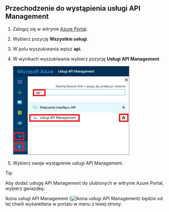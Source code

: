 ## <a name="go-to-your-api-management-instance"></a>Przechodzenie do wystąpienia usługi API Management

1. Zaloguj się w witrynie [Azure Portal](https://portal.azure.com). 

2. Wybierz pozycję **Wszystkie usługi**.  

3. W polu wyszukiwania wpisz **api**.

4. W wynikach wyszukiwania wybierz pozycję **Usługi API Management**.

    ![Wybieranie pozycji Usługi API Management w wynikach wyszukiwania](./media/api-management-navigate-to-instance/navigate-to-api-management-services.png)

5. Wybierz swoje wystąpienie usługi API Management.

> [!TIP]
> Aby dodać usługę API Management do ulubionych w witrynie Azure Portal, wybierz gwiazdkę.
>
> Ikona usługi API Management (![Ikona usługi API Management](./media/api-management-navigate-to-instance/apim-icon.png)) będzie od tej chwili wyświetlana w portalu w menu z lewej strony.
 